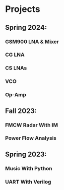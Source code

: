 # Projects
## Spring 2024:
### GSM900 LNA & Mixer
### CG LNA
### CS LNAs
### VCO
### Op-Amp
## Fall 2023:
### FMCW Radar With IM
### Power Flow Analysis
## Spring 2023:
### Music With Python
### UART With Verilog
